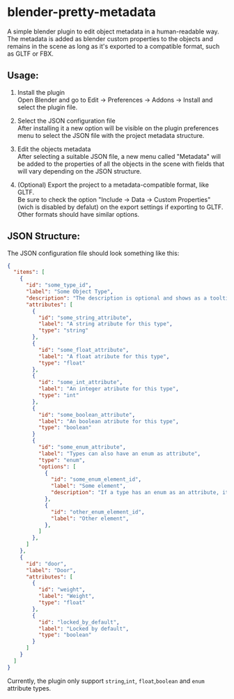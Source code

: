 # blender-pretty-metadata

A simple blender plugin to edit object metadata in a human-readable way. The metadata is added as blender custom properties to the objects and remains in the scene as long as it's exported to a compatible format, such as GLTF or FBX.

## Usage:
1) Install the plugin\
Open Blender and go to Edit -> Preferences -> Addons -> Install and select the plugin file.

2) Select the JSON configuration file\
After installing it a new option will be visible on the plugin preferences menu to select the JSON file with the project metadata structure.

3) Edit the objects metadata\
After selecting a suitable JSON file, a new menu called "Metadata" will be added to the properties of all the objects in the scene with fields that will vary depending on the JSON structure.

4) (Optional) Export the project to a metadata-compatible format, like GLTF.\
Be sure to check the option "Include -> Data -> Custom Properties" (wich is disabled by defalut) on the export settings if exporting to GLTF. Other formats should have similar options.

## JSON Structure:
The JSON configuration file should look something like this:

```json
{
  "items": [
    {
      "id": "some_type_id",
      "label": "Some Object Type",
      "description": "The description is optional and shows as a tooltip on the item type selection menu",
      "attributes": [
        {
          "id": "some_string_attribute",
          "label": "A string atribute for this type",
          "type": "string"
        },
        {
          "id": "some_float_attribute",
          "label": "A float atribute for this type",
          "type": "float"
        },
        {
          "id": "some_int_attribute",
          "label": "An integer atribute for this type",
          "type": "int"
        },
        {
          "id": "some_boolean_attribute",
          "label": "An boolean atribute for this type",
          "type": "boolean"
        }
        {
          "id": "some_enum_attribute",
          "label": "Types can also have an enum as attribute",
          "type": "enum",
          "options": [
            {
              "id": "some_enum_element_id",
              "label": "Some element",
              "description": "If a type has an enum as an attribute, its values can also have optional description"
            },
            {
              "id": "other_enum_element_id",
              "label": "Other element",
            },
          ]
        },
      ]
    },
    {
      "id": "door",
      "label": "Door",
      "attributes": [
        {
          "id": "weight",
          "label": "Weight",
          "type": "float"
        },
        {
          "id": "locked_by_default",
          "label": "Locked by default",
          "type": "boolean"
        }
      ]
    }
  ]
}
```

Currently, the plugin only support `string`,`int`, `float`,`boolean` and `enum` attribute types.
